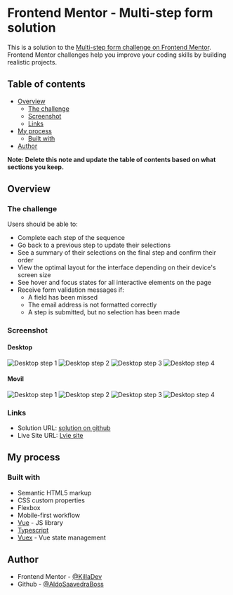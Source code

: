 # Frontend Mentor - Multi-step form solution

This is a solution to the [Multi-step form challenge on Frontend Mentor](https://www.frontendmentor.io/challenges/multistep-form-YVAnSdqQBJ). Frontend Mentor challenges help you improve your coding skills by building realistic projects.

## Table of contents

- [Overview](#overview)
  - [The challenge](#the-challenge)
  - [Screenshot](#screenshot)
  - [Links](#links)
- [My process](#my-process)
  - [Built with](#built-with)
- [Author](#author)

**Note: Delete this note and update the table of contents based on what sections you keep.**

## Overview

### The challenge

Users should be able to:

- Complete each step of the sequence
- Go back to a previous step to update their selections
- See a summary of their selections on the final step and confirm their order
- View the optimal layout for the interface depending on their device's screen size
- See hover and focus states for all interactive elements on the page
- Receive form validation messages if:
  - A field has been missed
  - The email address is not formatted correctly
  - A step is submitted, but no selection has been made

### Screenshot

#### Desktop

![Desktop step 1](./public/screens/desktop1.PNG)
![Desktop step 2](./public/screens/desktop2.PNG)
![Desktop step 3](./public/screens/desktop3.PNG)
![Desktop step 4](./public/screens/desktop4.PNG)

#### Movil

![Desktop step 1](./public/screens/movil1.PNG)
![Desktop step 2](./public/screens/movil2.PNG)
![Desktop step 3](./public/screens/movil3.PNG)
![Desktop step 4](./public/screens/movil4.PNG)

### Links

- Solution URL: [solution on github](https://github.com/AldoSaavedraBoss/Multi-step-form)
- Live Site URL: [Lvie site](https://aldosaavedraboss.github.io/Multi-step-form/)

## My process

### Built with

- Semantic HTML5 markup
- CSS custom properties
- Flexbox
- Mobile-first workflow
- [Vue](https://vuejs.org/) - JS library
- [Typescript](https://www.typescriptlang.org/)
- [Vuex](https://vuex.vuejs.org/) - Vue state management

## Author

- Frontend Mentor - [@KillaDev](https://www.frontendmentor.io/profile/AldoSaavedraBoss)
- Github - [@AldoSaavedraBoss](https://github.com/AldoSaavedraBoss)

